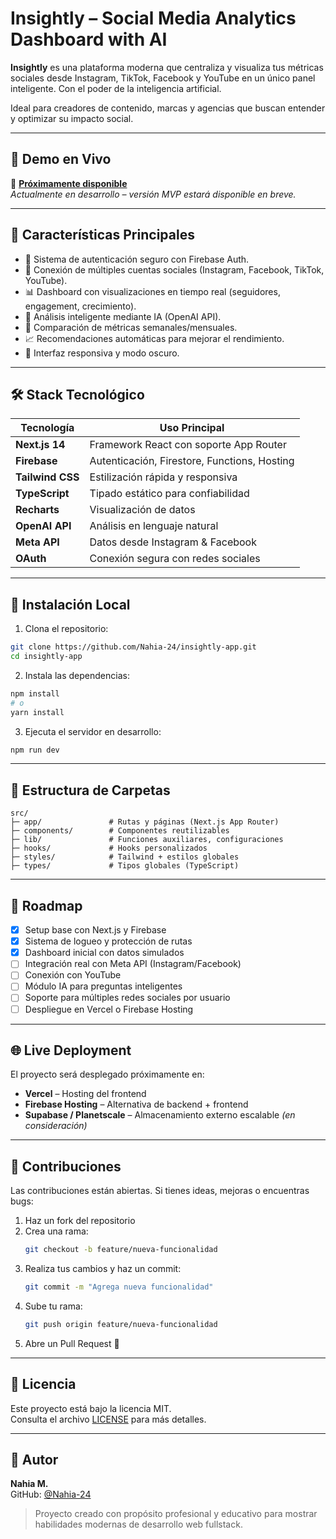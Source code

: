 # Insightly – Social Media Analytics Dashboard with AI

**Insightly** es una plataforma moderna que centraliza y visualiza tus métricas sociales desde Instagram, TikTok, Facebook y YouTube en un único panel inteligente. Con el poder de la inteligencia artificial.

Ideal para creadores de contenido, marcas y agencias que buscan entender y optimizar su impacto social.

---

## 🚀 Demo en Vivo

🔗 **[Próximamente disponible](http://your-deployment-url.com)**  
*Actualmente en desarrollo – versión MVP estará disponible en breve.*

---

## 🧠 Características Principales

- 🔐 Sistema de autenticación seguro con Firebase Auth.
- 🔗 Conexión de múltiples cuentas sociales (Instagram, Facebook, TikTok, YouTube).
- 📊 Dashboard con visualizaciones en tiempo real (seguidores, engagement, crecimiento).
- 🧠 Análisis inteligente mediante IA (OpenAI API).
- 📅 Comparación de métricas semanales/mensuales.
- 📈 Recomendaciones automáticas para mejorar el rendimiento.
- 🌙 Interfaz responsiva y modo oscuro.

---

## 🛠️ Stack Tecnológico

| Tecnología        | Uso Principal                               |
|------------------|---------------------------------------------|
| **Next.js 14**   | Framework React con soporte App Router      |
| **Firebase**     | Autenticación, Firestore, Functions, Hosting|
| **Tailwind CSS** | Estilización rápida y responsiva            |
| **TypeScript**   | Tipado estático para confiabilidad          |
| **Recharts**     | Visualización de datos                      |
| **OpenAI API**   | Análisis en lenguaje natural                |
| **Meta API**     | Datos desde Instagram & Facebook            |
| **OAuth**        | Conexión segura con redes sociales          |

---

## 🧪 Instalación Local

1. Clona el repositorio:

```bash
git clone https://github.com/Nahia-24/insightly-app.git
cd insightly-app
```

2. Instala las dependencias:

```bash
npm install
# o
yarn install
```

3. Ejecuta el servidor en desarrollo:

```bash
npm run dev
```

---

## 📁 Estructura de Carpetas

```
src/
├─ app/               # Rutas y páginas (Next.js App Router)
├─ components/        # Componentes reutilizables
├─ lib/               # Funciones auxiliares, configuraciones
├─ hooks/             # Hooks personalizados
├─ styles/            # Tailwind + estilos globales
├─ types/             # Tipos globales (TypeScript)
```

---

## 📌 Roadmap

- [x] Setup base con Next.js y Firebase  
- [x] Sistema de logueo y protección de rutas  
- [x] Dashboard inicial con datos simulados  
- [ ] Integración real con Meta API (Instagram/Facebook)  
- [ ] Conexión con YouTube  
- [ ] Módulo IA para preguntas inteligentes  
- [ ] Soporte para múltiples redes sociales por usuario  
- [ ] Despliegue en Vercel o Firebase Hosting  

---

## 🌐 Live Deployment

El proyecto será desplegado próximamente en:

- **Vercel** – Hosting del frontend  
- **Firebase Hosting** – Alternativa de backend + frontend  
- **Supabase / Planetscale** – Almacenamiento externo escalable *(en consideración)*  

---

## 🤝 Contribuciones

Las contribuciones están abiertas. Si tienes ideas, mejoras o encuentras bugs:

1. Haz un fork del repositorio  
2. Crea una rama:  
   ```bash
   git checkout -b feature/nueva-funcionalidad
   ```
3. Realiza tus cambios y haz un commit:  
   ```bash
   git commit -m "Agrega nueva funcionalidad"
   ```
4. Sube tu rama:  
   ```bash
   git push origin feature/nueva-funcionalidad
   ```
5. Abre un Pull Request 🚀  

---

## 📄 Licencia

Este proyecto está bajo la licencia MIT.  
Consulta el archivo [LICENSE](./LICENSE) para más detalles.

---

## 👤 Autor

**Nahia M.**  
GitHub: [@Nahia-24](https://github.com/Nahia-24)

> Proyecto creado con propósito profesional y educativo para mostrar habilidades modernas de desarrollo web fullstack.
